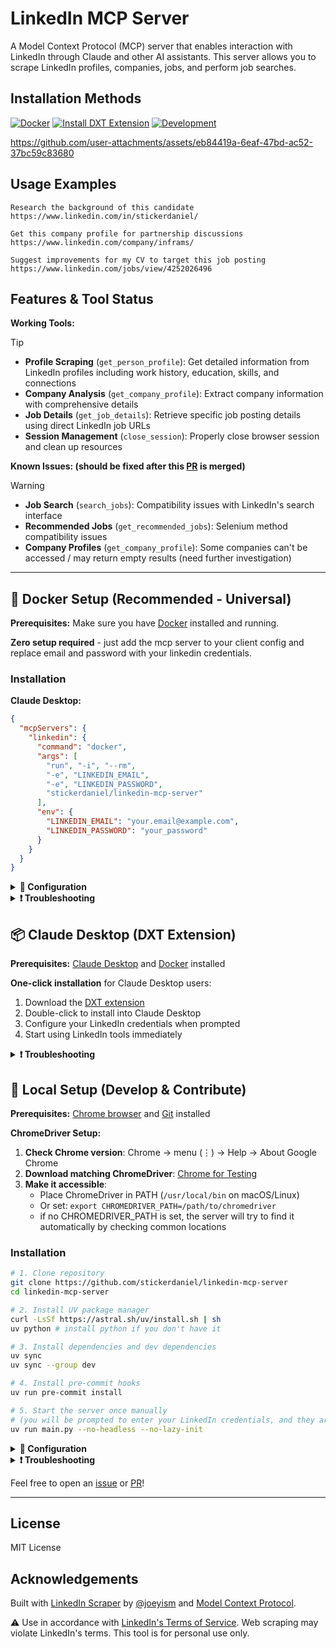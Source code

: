 # LinkedIn MCP Server

A Model Context Protocol (MCP) server that enables interaction with LinkedIn through Claude and other AI assistants. This server allows you to scrape LinkedIn profiles, companies, jobs, and perform job searches.

## Installation Methods

[![Docker](https://img.shields.io/badge/Docker-Universal_MCP-008fe2?style=for-the-badge&logo=docker&logoColor=008fe2)](#-docker-setup-recommended---universal)
[![Install DXT Extension](https://img.shields.io/badge/Claude_Desktop_Extension-d97757?style=for-the-badge&logo=anthropic)](#-claude-desktop-dxt-extension)
[![Development](https://img.shields.io/badge/Development-Local_Setup-ffd343?style=for-the-badge&logo=python&logoColor=ffd343)](#-local-setup-develop--contribute)

https://github.com/user-attachments/assets/eb84419a-6eaf-47bd-ac52-37bc59c83680

## Usage Examples

```
Research the background of this candidate https://www.linkedin.com/in/stickerdaniel/
```
```
Get this company profile for partnership discussions https://www.linkedin.com/company/inframs/
```
```
Suggest improvements for my CV to target this job posting https://www.linkedin.com/jobs/view/4252026496
```

## Features & Tool Status

**Working Tools:**
> [!TIP]
> - **Profile Scraping** (`get_person_profile`): Get detailed information from LinkedIn profiles including work history, education, skills, and connections
> - **Company Analysis** (`get_company_profile`): Extract company information with comprehensive details
> - **Job Details** (`get_job_details`): Retrieve specific job posting details using direct LinkedIn job URLs
> - **Session Management** (`close_session`): Properly close browser session and clean up resources

**Known Issues: (should be fixed after this [PR](https://github.com/joeyism/linkedin_scraper/pull/252) is merged)**
> [!WARNING]
> - **Job Search** (`search_jobs`): Compatibility issues with LinkedIn's search interface
> - **Recommended Jobs** (`get_recommended_jobs`): Selenium method compatibility issues
> - **Company Profiles** (`get_company_profile`): Some companies can't be accessed / may return empty results (need further investigation)

---

## 🐳 Docker Setup (Recommended - Universal)

**Prerequisites:** Make sure you have [Docker](https://www.docker.com/get-started/) installed and running.

**Zero setup required** - just add the mcp server to your client config and replace email and password with your linkedin credentials.

### Installation

**Claude Desktop:**
```json
{
  "mcpServers": {
    "linkedin": {
      "command": "docker",
      "args": [
        "run", "-i", "--rm",
        "-e", "LINKEDIN_EMAIL",
        "-e", "LINKEDIN_PASSWORD",
        "stickerdaniel/linkedin-mcp-server"
      ],
      "env": {
        "LINKEDIN_EMAIL": "your.email@example.com",
        "LINKEDIN_PASSWORD": "your_password"
      }
    }
  }
}
```

<details>
<summary><b>🔧 Configuration</b></summary>

**Transport Modes:**
- **Default (stdio)**: Standard communication for local MCP servers
- **Streamable HTTP**: For a web-based MCP server

**CLI Options:**
- `--debug` - Enable detailed logging
- `--no-lazy-init` - Login to LinkedIn immediately instead of waiting for the first tool call
- `--transport {stdio,streamable-http}` - Set transport mode
- `--host HOST` - HTTP server host (default: 127.0.0.1)
- `--port PORT` - HTTP server port (default: 8000)
- `--path PATH` - HTTP server path (default: /mcp)

**HTTP Mode Example (for web-based MCP clients):**
```bash
docker run -i --rm \
  -e LINKEDIN_EMAIL="your.email@example.com" \
  -e LINKEDIN_PASSWORD="your_password" \
  -p 8080:8080 \
  stickerdaniel/linkedin-mcp-server \
  --transport streamable-http --host 0.0.0.0 --port 8080 --path /mcp
```
**Test with mcp inspector:**
1. Install and run mcp inspector ```bunx @modelcontextprotocol/inspector```
2. Click pre-filled token url to open the inspector in your browser
3. Select `Streamable HTTP` as `Transport Type`
4. Set `URL` to `http://localhost:8080/mcp`
5. Connect
6. Test tools

</details>

<details>
<summary><b>❗ Troubleshooting</b></summary>

**Docker issues:**
- Make sure [Docker](https://www.docker.com/get-started/) is installed
- Check if Docker is running: `docker ps`

**Login issues:**
- Ensure your LinkedIn credentials are set and correct
- LinkedIn may require a login confirmation in the LinkedIn mobile app
- You might get a captcha challenge if you logged in a lot of times in a short period of time, then try again later or follow the [local setup instructions](#-local-setup-develop--contribute) to run the server manually in --no-headless mode where you can debug the login process (solve captcha manually)
</details>

## 📦 Claude Desktop (DXT Extension)

**Prerequisites:** [Claude Desktop](https://claude.ai/download) and [Docker](https://www.docker.com/get-started/) installed

**One-click installation** for Claude Desktop users:
1. Download the [DXT extension](https://github.com/stickerdaniel/linkedin-mcp-server/releases/latest/download/linkedin-mcp-server.dxt)
2. Double-click to install into Claude Desktop
3. Configure your LinkedIn credentials when prompted
4. Start using LinkedIn tools immediately

<details>
<summary><b>❗ Troubleshooting</b></summary>

**Docker issues:**
- Make sure [Docker](https://www.docker.com/get-started/) is installed
- Check if Docker is running: `docker ps`

**Login issues:**
- Ensure your LinkedIn credentials are set and correct
- LinkedIn may require a login confirmation in the LinkedIn mobile app
- You might get a captcha challenge if you logged in a lot of times in a short period of time, then try again later or follow the [local setup instructions](#-local-setup-develop--contribute) to run the server manually in --no-headless mode where you can debug the login process (solve captcha manually)
</details>

## 🐍 Local Setup (Develop & Contribute)

**Prerequisites:** [Chrome browser](https://www.google.com/chrome/) and [Git](https://git-scm.com/downloads) installed

**ChromeDriver Setup:**
1. **Check Chrome version**: Chrome → menu (⋮) → Help → About Google Chrome
2. **Download matching ChromeDriver**: [Chrome for Testing](https://googlechromelabs.github.io/chrome-for-testing/)
3. **Make it accessible**:
   - Place ChromeDriver in PATH (`/usr/local/bin` on macOS/Linux)
   - Or set: `export CHROMEDRIVER_PATH=/path/to/chromedriver`
   - if no CHROMEDRIVER_PATH is set, the server will try to find it automatically by checking common locations

### Installation

```bash
# 1. Clone repository
git clone https://github.com/stickerdaniel/linkedin-mcp-server
cd linkedin-mcp-server

# 2. Install UV package manager
curl -LsSf https://astral.sh/uv/install.sh | sh
uv python # install python if you don't have it

# 3. Install dependencies and dev dependencies
uv sync
uv sync --group dev

# 4. Install pre-commit hooks
uv run pre-commit install

# 5. Start the server once manually
# (you will be prompted to enter your LinkedIn credentials, and they are securely stored in your OS keychain)
uv run main.py --no-headless --no-lazy-init
```

<details>
<summary><b>🔧 Configuration</b></summary>

**CLI Options:**
- `--no-headless` - Show browser window (debugging)
- `--debug` - Enable detailed logging
- `--no-setup` - Skip credential prompts (make sure to set `LINKEDIN_EMAIL` and `LINKEDIN_PASSWORD` in env or or run the server once manualy, then it will be stored in your OS keychain and you can run the server without credentials)
- `--no-lazy-init` - Login to LinkedIn immediately instead of waiting for the first tool call

**Claude Desktop:**
```json
{
  "mcpServers": {
    "linkedin": {
      "command": "uv",
      "args": ["--directory", "/path/to/linkedin-mcp-server", "run", "main.py", "--no-setup"]
    }
  }
}
```

</details>

<details>
<summary><b>❗ Troubleshooting</b></summary>

**Login/Scraping issues:**
- Use `--no-headless` to see browser actions (captcha challenge, LinkedIn mobile app 2fa, ...)
- Add `--no-lazy-init` to attempt to login to LinkedIn immediately instead of waiting for the first tool call
- Add `--debug` to see more detailed logging

**ChromeDriver issues:**
- Ensure Chrome and ChromeDriver versions match
- Check ChromeDriver is in PATH or set `CHROMEDRIVER_PATH` in your env

**Python issues:**
- Check Python version: `uv python --version` (should be 3.12+)
- Reinstall dependencies: `uv sync --reinstall`

</details>

Feel free to open an [issue](https://github.com/stickerdaniel/linkedin-mcp-server/issues) or [PR](https://github.com/stickerdaniel/linkedin-mcp-server/pulls)!

---

## License

MIT License

## Acknowledgements
Built with [LinkedIn Scraper](https://github.com/joeyism/linkedin_scraper) by [@joeyism](https://github.com/joeyism) and [Model Context Protocol](https://modelcontextprotocol.io/).

⚠️ Use in accordance with [LinkedIn's Terms of Service](https://www.linkedin.com/legal/user-agreement). Web scraping may violate LinkedIn's terms. This tool is for personal use only.
